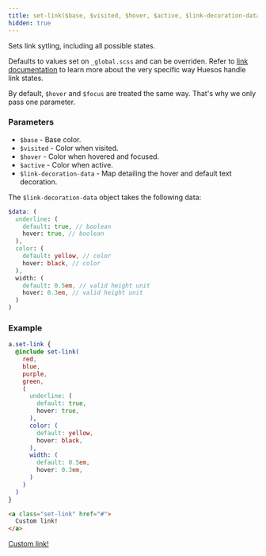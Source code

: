 ```yaml
---
title: set-link($base, $visited, $hover, $active, $link-decoration-data)
hidden: true
---
```


Sets link sytling, including all possible states.

Defaults to values set on `_global.scss` and can be overriden. Refer to [link
documentation](/components/detail/link--default) to learn more about the very specific way Huesos handle link states.

By default, `$hover` and `$focus` are treated the same way. That's why we only pass one parameter.

### Parameters

- `$base` - Base color.
- `$visited` - Color when visited.
- `$hover` - Color when hovered and focused.
- `$active` - Color when active.
- `$link-decoration-data` - Map detailing the hover and default text decoration.

The `$link-decoration-data` object takes the following data:

```scss
$data: (
  underline: (
    default: true, // boolean
    hover: true, // boolean
  ),
  color: (
    default: yellow, // color
    hover: black, // color
  ),
  width: (
    default: 0.5em, // valid height unit
    hover: 0.3em, // valid height unit
  )
)
```

### Example

```scss
a.set-link {
  @include set-link(
    red,
    blue,
    purple,
    green,
    (
      underline: (
        default: true,
        hover: true,
      ),
      color: (
        default: yellow,
        hover: black,
      ),
      width: (
        default: 0.5em,
        hover: 0.3em,
      )
    )
  )
}
```

```html
<a class="set-link" href="#">
  Custom link!
</a>
```

<a class="set-link" href="#">
  Custom link!
</a>
